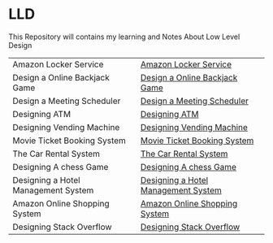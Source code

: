 # LLD
This Repository will contains my learning and Notes About Low Level Design


<table>
  <tr>
    <td > Amazon Locker Service</td>
    <td> <a href="https://github.com/reeteshk/LLD/blob/main/Amazon%20Locker%20Service.pdf"> Amazon Locker Service</a></td>
  </tr>
    <tr>
    <td> Design a Online Backjack Game</td>
    <td> <a href="https://github.com/reeteshk/LLD/blob/main/Design%20An%20Online%20Blackjack%20Game.pdf"> Design a Online Backjack Game</a></td>
  </tr>
   <tr>
    <td > Design a Meeting Scheduler</td>
    <td> <a href="https://github.com/reeteshk/LLD/blob/main/Designing%20A%20Meeting%20Scheduler.pdf"> Design a Meeting Scheduler</a></td>
  </tr>
   <tr>
    <td > Designing ATM</td>
    <td> <a href="https://github.com/reeteshk/LLD/blob/main/Designing%20ATM.pdf"> Designing ATM</a></td>
  </tr>
   <tr>
    <td > Designing Vending Machine</td>
    <td> <a href="https://github.com/reeteshk/LLD/blob/main/Designing%20Vending%20Machine.pdf"> Designing Vending Machine</a></td>
  </tr>
  <tr>
    <td > Movie Ticket Booking System</td>
    <td> <a href="https://github.com/reeteshk/LLD/blob/main/Movie%20Ticket%20Booking%20System.pdf"> Movie Ticket Booking System</a></td>
  </tr>
   <tr>
    <td > The Car Rental System </td>
    <td> <a href="https://github.com/reeteshk/LLD/blob/main/The%20Car%20Rental%20System.pdf"> The Car Rental System </a></td>
  </tr>
  <tr>
    <td > Designing A chess Game</td>
    <td> <a href="https://github.com/reeteshk/LLD/blob/main/Designing%20A%20Chess%20Game.pdf"> Designing A chess Game</a></td>
  </tr>
   <tr>
    <td > Designing a Hotel Management System</td>
    <td> <a href="https://github.com/reeteshk/LLD/blob/main/Designing%20A%20Hotel%20Management%20System.pdf"> Designing a Hotel Management System</a></td>
  </tr>
  <tr>
    <td > Amazon Online Shopping System</td>
    <td> <a href="https://github.com/reeteshk/LLD/blob/main/Amazon%20Online%20Shopping%20System.pdf"> Amazon Online Shopping System</a></td>
  </tr>
   <tr>
    <td > Designing Stack Overflow</td>
    <td> <a href="https://github.com/reeteshk/LLD/blob/main/Designing%20Stack%20Overflow.pdf"> Designing Stack Overflow</a></td>
  </tr>
</table>

